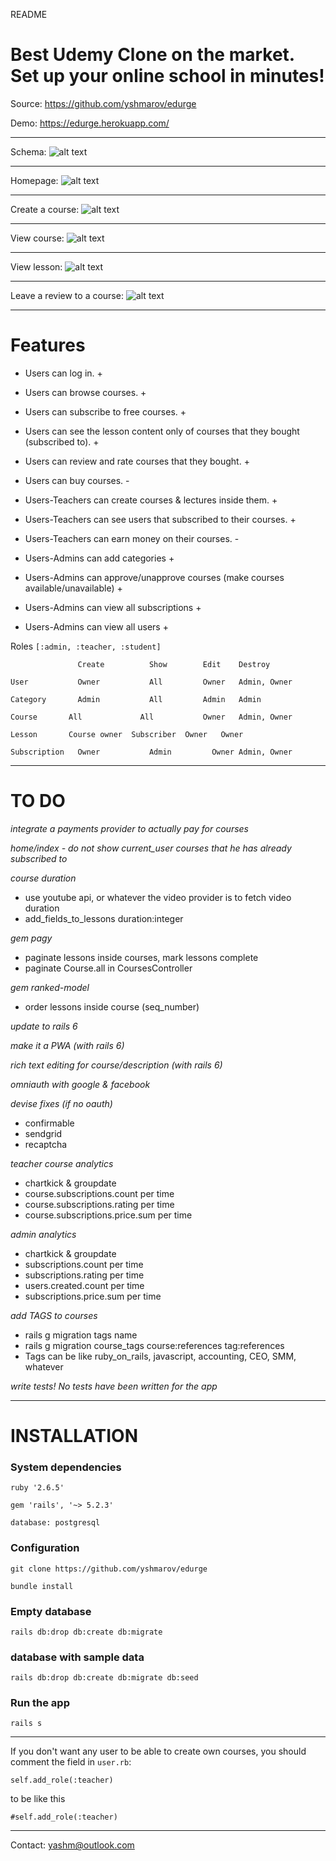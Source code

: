 README

# Best Udemy Clone on the market. Set up your online school in minutes!

Source: https://github.com/yshmarov/edurge

Demo: https://edurge.herokuapp.com/

---

Schema: 
![alt text](https://imgur.com/PmwESin.png "Schema")

---

Homepage: 
![alt text](https://imgur.com/QJvjyJb.png "Homepage")

---

Create a course:
![alt text](https://imgur.com/e3AyIZO.png "Create a course")

---

View course:
![alt text](https://i.imgur.com/CLWfiT3.png "View course")

---

View lesson:
![alt text](https://i.imgur.com/hf01SnA.png "View lesson")

---

Leave a review to a course:
![alt text](https://i.imgur.com/rUMqBDO.png "Leave a review to a course")

---

# Features

* Users can log in. +

* Users can browse courses. +
* Users can subscribe to free courses. +
* Users can see the lesson content only of courses that they bought (subscribed to). +
* Users can review and rate courses that they bought. +
* Users can buy courses. -

* Users-Teachers can create courses & lectures inside them. +
* Users-Teachers can see users that subscribed to their courses. +
* Users-Teachers can earn money on  their courses. -

* Users-Admins can add categories +
* Users-Admins can approve/unapprove courses (make courses available/unavailable) +
* Users-Admins can view all subscriptions +
* Users-Admins can view all users +

Roles `[:admin, :teacher, :student]`

`        	    Create	        Show	    Edit	Destroy`

`User	        Owner	        All	        Owner	Admin, Owner`

`Category	    Admin	        All	        Admin	Admin`

`Course	      All	          All	        Owner	Admin, Owner`

`Lesson	      Course owner	Subscriber	Owner	Owner`

`Subscription	Owner	        Admin	      Owner	Admin, Owner`

---

# TO DO

*integrate a payments provider to actually pay for courses*

*home/index - do not show current_user courses that he has already subscribed to*

*course duration*
* use youtube api, or whatever the video provider is to fetch video duration
* add_fields_to_lessons duration:integer

*gem pagy*
* paginate lessons inside courses, mark lessons complete
* paginate Course.all in CoursesController

*gem ranked-model*
* order lessons inside course (seq_number)

*update to rails 6*

*make it a PWA (with rails 6)*

*rich text editing for course/description (with rails 6)*

*omniauth with google & facebook*

*devise fixes (if no oauth)*
* confirmable
* sendgrid
* recaptcha

*teacher course analytics*
* chartkick & groupdate
* course.subscriptions.count per time
* course.subscriptions.rating per time
* course.subscriptions.price.sum per time

*admin analytics*
* chartkick & groupdate
* subscriptions.count per time
* subscriptions.rating per time
* users.created.count per time
* subscriptions.price.sum per time

*add TAGS to courses*
* rails g migration tags name
* rails g migration course_tags course:references tag:references
* Tags can be like ruby_on_rails, javascript, accounting, CEO, SMM, whatever

*write tests! No tests have been written for the app*

---

# INSTALLATION

### System dependencies

`ruby '2.6.5'`

`gem 'rails', '~> 5.2.3'`

`database: postgresql`

### Configuration

`git clone https://github.com/yshmarov/edurge`

`bundle install`

### Empty database

`rails db:drop db:create db:migrate`

###  database with sample data

`rails db:drop db:create db:migrate db:seed`

### Run the app

`rails s`

---

If you don't want any user to be able to create own courses, you should comment the field in `user.rb`:

  `self.add_role(:teacher)`

to be like this

  `#self.add_role(:teacher)`

---

Contact: yashm@outlook.com

